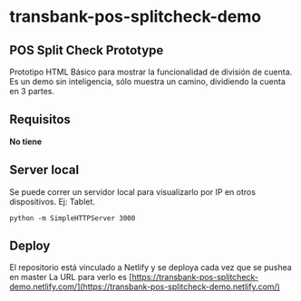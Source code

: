 # transbank-pos-splitcheck-demo
## POS Split Check Prototype 

Prototipo HTML Básico para mostrar la funcionalidad de división de cuenta.
Es un demo sin inteligencia, sólo muestra un camino, dividiendo la cuenta en 3 partes.

## Requisitos
**No tiene**

## Server local
Se puede correr un servidor local para visualizarlo por IP en otros dispositivos. Ej: Tablet.
```
python -m SimpleHTTPServer 3000
```
## Deploy
El repositorio está vinculado a Netlify y se deploya cada vez que se pushea en master
La URL para verlo es [https://transbank-pos-splitcheck-demo.netlify.com/](https://transbank-pos-splitcheck-demo.netlify.com/)  
